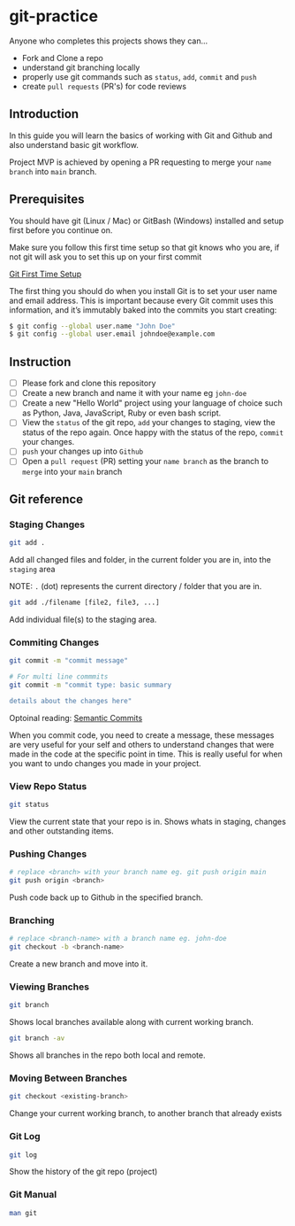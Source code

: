 # git-practice

Anyone who completes this projects shows they can...

- Fork and Clone a repo
- understand git branching locally
- properly use git commands such as `status`, `add`, `commit` and `push`
- create `pull requests` (PR's) for code reviews

## Introduction

In this guide you will learn the basics of working with Git and Github and
also understand basic git workflow.

Project MVP is achieved by opening a PR requesting to merge your `name branch`
into `main` branch.

## Prerequisites

You should have git (Linux / Mac) or GitBash (Windows) installed and setup first
before you continue on.

Make sure you follow this first time setup so that git knows who you are, if not
git will ask you to set this up on your first commit

[Git First Time Setup](https://git-scm.com/book/en/v2/Getting-Started-First-Time-Git-Setup)

The first thing you should do when you install Git is to set your user name and email address. This is important because every Git commit uses this information, and it’s immutably baked into the commits you start creating:

```bash
$ git config --global user.name "John Doe"
$ git config --global user.email johndoe@example.com
```

## Instruction

- [ ] Please fork and clone this repository
- [ ] Create a new branch and name it with your name eg `john-doe`
- [ ] Create a new "Hello World" project using your language of choice such as
Python, Java, JavaScript, Ruby or even bash script.
- [ ] View the `status` of the git repo, `add` your changes to staging, view the status
of the repo again. Once happy with the status of the repo, `commit` your changes.
- [ ] `push` your changes up into `Github`
- [ ] Open a `pull request` (PR) setting your `name branch` as the branch to `merge`
into your `main` branch

## Git reference

### Staging Changes

```bash
git add .
```
Add all changed files and folder, in the current folder you are in, into the 
`staging` area

NOTE: `.` (dot) represents the current directory / folder that you are in.

```bash
git add ./filename [file2, file3, ...]
```
Add individual file(s) to the staging area.

### Commiting Changes

```bash
git commit -m "commit message"

# For multi line commmits
git commit -m "commit type: basic summary

details about the changes here"
```

Optoinal reading: [Semantic Commits](https://gist.github.com/joshbuchea/6f47e86d2510bce28f8e7f42ae84c716)

When you commit code, you need to create a message, these messages are very 
useful for your self and others to understand changes that were made in the code
at the specific point in time. This is really useful for when you want to 
undo changes you made in your project.

### View Repo Status

```bash
git status
```
View the current state that your repo is in. Shows whats in staging, changes and
other outstanding items.

### Pushing Changes

```bash
# replace <branch> with your branch name eg. git push origin main
git push origin <branch>
```
Push code back up to Github in the specified branch.

### Branching

```bash
# replace <branch-name> with a branch name eg. john-doe
git checkout -b <branch-name>
```
Create a new branch and move into it.

### Viewing Branches

```bash
git branch
```
Shows local branches available along with current working branch.

```bash
git branch -av
```
Shows all branches in the repo both local and remote.

### Moving Between Branches

```bash
git checkout <existing-branch>
```
Change your current working branch, to another branch that already exists

### Git Log

```bash
git log
```
Show the history of the git repo (project)

### Git Manual

```bash
man git
```
